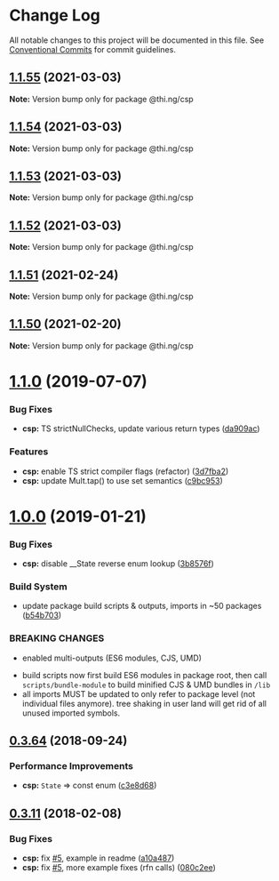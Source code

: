 # Change Log

All notable changes to this project will be documented in this file.
See [Conventional Commits](https://conventionalcommits.org) for commit guidelines.

## [1.1.55](https://github.com/thi-ng/umbrella/compare/@thi.ng/csp@1.1.54...@thi.ng/csp@1.1.55) (2021-03-03)

**Note:** Version bump only for package @thi.ng/csp





## [1.1.54](https://github.com/thi-ng/umbrella/compare/@thi.ng/csp@1.1.53...@thi.ng/csp@1.1.54) (2021-03-03)

**Note:** Version bump only for package @thi.ng/csp





## [1.1.53](https://github.com/thi-ng/umbrella/compare/@thi.ng/csp@1.1.52...@thi.ng/csp@1.1.53) (2021-03-03)

**Note:** Version bump only for package @thi.ng/csp





## [1.1.52](https://github.com/thi-ng/umbrella/compare/@thi.ng/csp@1.1.51...@thi.ng/csp@1.1.52) (2021-03-03)

**Note:** Version bump only for package @thi.ng/csp





## [1.1.51](https://github.com/thi-ng/umbrella/compare/@thi.ng/csp@1.1.50...@thi.ng/csp@1.1.51) (2021-02-24)

**Note:** Version bump only for package @thi.ng/csp





## [1.1.50](https://github.com/thi-ng/umbrella/compare/@thi.ng/csp@1.1.49...@thi.ng/csp@1.1.50) (2021-02-20)

**Note:** Version bump only for package @thi.ng/csp





# [1.1.0](https://github.com/thi-ng/umbrella/compare/@thi.ng/csp@1.0.19...@thi.ng/csp@1.1.0) (2019-07-07)

### Bug Fixes

* **csp:** TS strictNullChecks, update various return types ([da909ac](https://github.com/thi-ng/umbrella/commit/da909ac))

### Features

* **csp:** enable TS strict compiler flags (refactor) ([3d7fba2](https://github.com/thi-ng/umbrella/commit/3d7fba2))
* **csp:** update Mult.tap() to use set semantics ([c9bc953](https://github.com/thi-ng/umbrella/commit/c9bc953))

# [1.0.0](https://github.com/thi-ng/umbrella/compare/@thi.ng/csp@0.3.79...@thi.ng/csp@1.0.0) (2019-01-21)

### Bug Fixes

* **csp:** disable __State reverse enum lookup ([3b8576f](https://github.com/thi-ng/umbrella/commit/3b8576f))

### Build System

* update package build scripts & outputs, imports in ~50 packages ([b54b703](https://github.com/thi-ng/umbrella/commit/b54b703))

### BREAKING CHANGES

* enabled multi-outputs (ES6 modules, CJS, UMD)

- build scripts now first build ES6 modules in package root, then call
  `scripts/bundle-module` to build minified CJS & UMD bundles in `/lib`
- all imports MUST be updated to only refer to package level
  (not individual files anymore). tree shaking in user land will get rid of
  all unused imported symbols.

<a name="0.3.64"></a>
## [0.3.64](https://github.com/thi-ng/umbrella/compare/@thi.ng/csp@0.3.63...@thi.ng/csp@0.3.64) (2018-09-24)

### Performance Improvements

* **csp:** `State` => const enum ([c3e8d68](https://github.com/thi-ng/umbrella/commit/c3e8d68))

<a name="0.3.11"></a>
## [0.3.11](https://github.com/thi-ng/umbrella/compare/@thi.ng/csp@0.3.10...@thi.ng/csp@0.3.11) (2018-02-08)

### Bug Fixes

* **csp:** fix [#5](https://github.com/thi-ng/umbrella/issues/5), example in readme ([a10a487](https://github.com/thi-ng/umbrella/commit/a10a487))
* **csp:** fix [#5](https://github.com/thi-ng/umbrella/issues/5), more example fixes (rfn calls) ([080c2ee](https://github.com/thi-ng/umbrella/commit/080c2ee))
